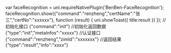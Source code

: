 var faceRecognition = uni.requireNativePlugin('BenBen-FaceRecognition');
faceRecognition.show({"command":"renzheng","certName":"张三","certNo":"xxxxxx"}, function (result) {
        uni.showToast({
            title:result
        })
    });
//初始化接口
{"command":"init"}
//初始化返回数据
{"type":"init","metaInfos":"xxxxx"}
//认证接口
{"command":"renzheng","zimId":"xxxxxxx"}
//返回结果
{"type":"result","info":"xxxx"}

